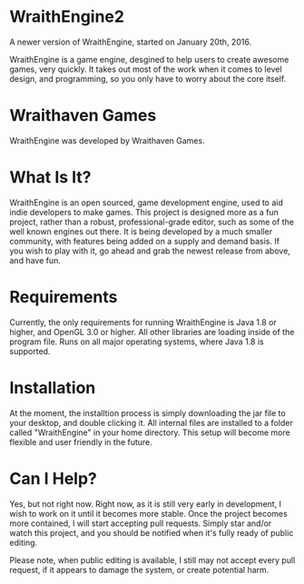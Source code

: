 # WraithEngine2
A newer version of WraithEngine, started on January 20th, 2016.

WraithEngine is a game engine, desgined to help users to create awesome games, very quickly. It takes out most of the work when it comes to level design, and programming, so you only have to worry about the core itself.

# Wraithaven Games
WraithEngine was developed by Wraithaven Games.

# What Is It?
WraithEngine is an open sourced, game development engine, used to aid indie developers to make games. This project is designed more as a fun project, rather than a robust, professional-grade editor, such as some of the well known engines out there. It is being developed by a much smaller community, with features being added on a supply and demand basis. If you wish to play with it, go ahead and grab the newest release from above, and have fun.

# Requirements
Currently, the only requirements for running WraithEngine is Java 1.8 or higher, and OpenGL 3.0 or higher. All other libraries are loading inside of the program file. Runs on all major operating systems, where Java 1.8 is supported.

# Installation
At the moment, the installtion process is simply downloading the jar file to your desktop, and double clicking it. All internal files are installed to a folder called "WraithEngine" in your home directory. This setup will become more flexible and user friendly in the future.

# Can I Help?
Yes, but not right now. Right now, as it is still very early in development, I wish to work on it until it becomes more stable. Once the project becomes more contained, I will start accepting pull requests. Simply star and/or watch this project, and you should be notified when it's fully ready of public editing.

Please note, when public editing is available, I still may not accept every pull request, if it appears to damage the system, or create potential harm.
